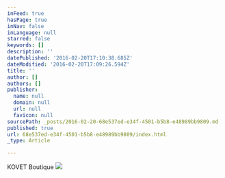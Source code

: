 ```yaml
---
inFeed: true
hasPage: true
inNav: false
inLanguage: null
starred: false
keywords: []
description: ''
datePublished: '2016-02-20T17:10:38.685Z'
dateModified: '2016-02-20T17:09:26.594Z'
title: ''
author: []
authors: []
publisher:
  name: null
  domain: null
  url: null
  favicon: null
sourcePath: _posts/2016-02-20-68e537ed-e34f-4501-b5b8-e48989bb9809.md
published: true
url: 68e537ed-e34f-4501-b5b8-e48989bb9809/index.html
_type: Article

---
```

KOVET Boutique
![](https://the-grid-user-content.s3-us-west-2.amazonaws.com/857a0de2-6748-4ab3-a4e8-17f0394f5a7e.jpg)